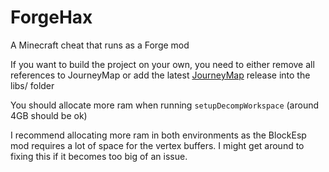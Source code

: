 # ForgeHax
A Minecraft cheat that runs as a Forge mod

If you want to build the project on your own, you need to either remove all references to JourneyMap or add the latest [JourneyMap](http://journeymap.info/Download) release into the libs/ folder

You should allocate more ram when running `setupDecompWorkspace` (around 4GB should be ok)

I recommend allocating more ram in both environments as the BlockEsp mod requires a lot of space for the vertex buffers. I might get around to fixing this if it becomes too big of an issue.